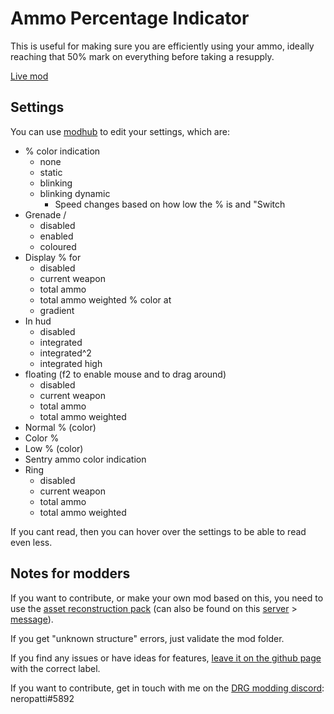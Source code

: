 # Ammo Percentage Indicator

This is useful for making sure you are efficiently using your ammo,
ideally reaching that 50% mark on everything before taking a resupply.

[Live mod](https://mod.io/g/drg/m/ammo-percentage-indicator)

## Settings

You can use [modhub](https://mod.io/g/drg/m/mod-hub) to edit your settings, which are:

- % color indication
  - none
  - static
  - blinking
  - blinking dynamic
    - Speed changes based on how low the % is and "Switch 
- Grenade /
  - disabled
  - enabled
  - coloured
- Display % for
  - disabled
  - current weapon
  - total ammo
  - total ammo weighted
% color at
  - gradient
- In hud
  - disabled
  - integrated
  - integrated^2
  - integrated high
- floating (f2 to enable mouse and to drag around)
  - disabled
  - current weapon
  - total ammo
  - total ammo weighted
- Normal % (color)
- Color %
- Low % (color)
- Sentry ammo color indication
- Ring
  - disabled
  - current weapon
  - total ammo
  - total ammo weighted

If you cant read, then you can hover over the settings to be able to read even less.

## Notes for modders

If you want to contribute, or make your own mod based on this, you need to use the [asset reconstruction pack](https://drive.google.com/file/d/1HL-z5I62FpY6l9Qt2QGnR8ZpHkHyfESQ/view?usp=sharing) (can also be found on this [server](https://discord.gg/gUw32ayWGt) > [message](https://discord.com/channels/676880716142739467/883791204930703360/998263940809232507)).

If you get "unknown structure" errors, just validate the mod folder.

If you find any issues or have ideas for features, [leave it on the github page](https://github.com/neropatti/ammo-percentage-indicator/issues/new) with the correct label.

If you want to contribute, get in touch with me on the [DRG modding discord](https://discord.gg/gUw32ayWGt): neropatti#5892
